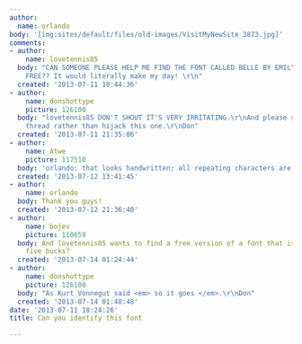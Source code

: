 ```yaml
---
author:
  name: orlando
body: '[img:sites/default/files/old-images/VisitMyNewSite_3873.jpg]'
comments:
- author:
    name: lovetennis85
  body: "CAN SOMEONE PLEASE HELP ME FIND THE FONT CALLED BELLE BY EMILY DARNELL FOR
    FREE?? It would literally make my day! \r\n"
  created: '2013-07-11 18:44:36'
- author:
    name: donshottype
    picture: 126100
  body: "lovetennis85 DON'T SHOUT IT'S VERY IRRITATING.\r\nAnd please start your own
    thread rather than hijack this one.\r\nDon"
  created: '2013-07-11 21:35:06'
- author:
    name: Atwe
    picture: 117510
  body: 'orlando: that looks handwritten; all repeating characters are different'
  created: '2013-07-12 13:41:45'
- author:
    name: orlando
  body: Thank you guys!
  created: '2013-07-12 21:36:40'
- author:
    name: bojev
    picture: 110659
  body: And lovetennis85 wants to find a free version of a font that is on sale for
    five bucks?
  created: '2013-07-14 01:24:44'
- author:
    name: donshottype
    picture: 126100
  body: "As Kurt Vonnegut said <em> so it goes </em>.\r\nDon"
  created: '2013-07-14 01:40:48'
date: '2013-07-11 18:24:26'
title: Can you identify this font

---
```

